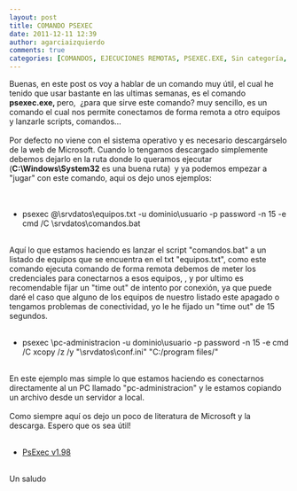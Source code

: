 ```yaml
---
layout: post
title: COMANDO PSEXEC
date: 2011-12-11 12:39
author: agarciaizquierdo
comments: true
categories: [COMANDOS, EJECUCIONES REMOTAS, PSEXEC.EXE, Sin categoría, WINDOWS]
---
```

Buenas, en este post os voy a hablar de un comando muy útil, el cual he tenido que usar bastante en las ultimas semanas, es el comando <b>psexec.exe, </b>pero,  ¿para que sirve este comando? muy sencillo, es un comando el cual nos permite conectamos de forma remota a otro equipos y lanzarle scripts, comandos...<br /><br />Por defecto no viene con el sistema operativo y es necesario descargárselo de la web de Microsoft. Cuando lo tengamos descargado simplemente debemos dejarlo en la ruta donde lo queramos ejecutar (<b>C:\Windows\System32</b> es una buena ruta)<b> </b> y ya podemos empezar a "jugar" con este comando, aqui os dejo unos ejemplos:<br /><br /><br /><ul><li>psexec @\\srvdatos\equipos.txt -u dominio\usuario -p password -n 15 -e cmd /C \\srvdatos\comandos.bat</li></ul><div><br /></div><div>Aquí lo que estamos haciendo es lanzar el script "comandos.bat" a un listado de equipos que se encuentra en el txt "equipos.txt", como este comando ejecuta comando de forma remota debemos de meter los credenciales para conectarnos a esos equipos, , y por ultimo es recomendable fijar un "time out" de intento por conexión, ya que puede daré el caso que alguno de los equipos de nuestro listado este apagado o tengamos problemas de conectividad, yo le he fijado un "time out" de 15 segundos.</div><div><br /></div><div><ul><li>psexec \\pc-administracion -u dominio\usuario -p password -n 15 -e cmd /C xcopy /z /y "\\srvdatos\conf.ini" "C:/program files/"</li></ul><div><br /></div><div>En este ejemplo mas simple lo que estamos haciendo es conectarnos directamente al un PC llamado "pc-administracion" y le estamos copiando un archivo desde un servidor a local.</div></div><div><br /></div><div>Como siempre aquí os dejo un poco de literatura de Microsoft y la descarga. Espero que os sea útil! </div><div><br /></div><div><ul><li><a href="http://technet.microsoft.com/en-us/sysinternals/bb897553">PsExec v1.98</a></li></ul></div><div><br /></div><div>Un saludo</div><div><br /></div>
